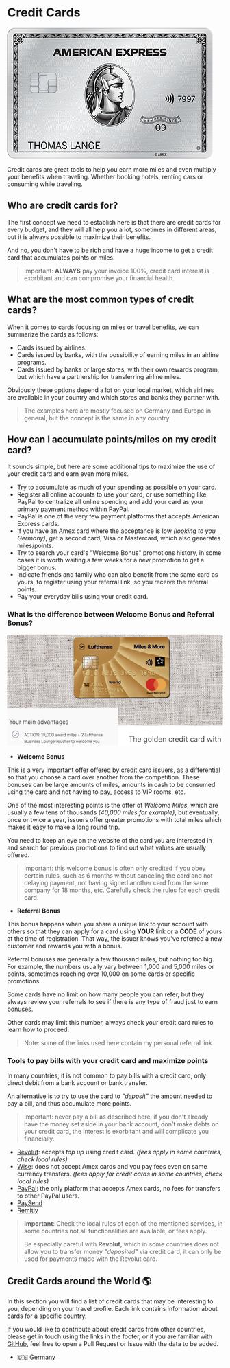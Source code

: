 # Credit Cards

<img alt="Cartão amex platinum" src="images/platinum-card.png"/>

Credit cards are great tools to help you earn more miles and even multiply your benefits when traveling.
Whether booking hotels, renting cars or consuming while traveling.


## Who are credit cards for?

The first concept we need to establish here is that there are credit cards for every budget, and they will all help you a lot,
sometimes in different areas, but it is always possible to maximize their benefits.

And no, you don't have to be rich and have a huge income to get a credit card that accumulates points or miles.

> Important: **ALWAYS** pay your invoice 100%, credit card interest is exorbitant and can compromise your financial health.


## What are the most common types of credit cards?

When it comes to cards focusing on miles or travel benefits, we can summarize the cards as follows:

- Cards issued by airlines.
- Cards issued by banks, with the possibility of earning miles in an airline programs.
- Cards issued by banks or large stores, with their own rewards program, but which have a partnership for transferring airline miles.

Obviously these options depend a lot on your local market, which airlines are available in your country and which stores and banks they partner with.

> The examples here are mostly focused on Germany and Europe in general, but the concept is the same in any country.


## How can I accumulate points/miles on my credit card?

It sounds simple, but here are some additional tips to maximize the use of your credit card and earn even more miles.

- Try to accumulate as much of your spending as possible on your card.
- Register all online accounts to use your card, or use something like PayPal to centralize all online spending and add your card as your primary payment method within PayPal.
- PayPal is one of the very few payment platforms that accepts American Express cards.
- If you have an Amex card where the acceptance is low _(looking to you Germany)_, get a second card, Visa or Mastercard, which also generates miles/points.
- Try to search your card's "Welcome Bonus" promotions history, in some cases it is worth waiting a few weeks for a new promotion to get a bigger bonus.
- Indicate friends and family who can also benefit from the same card as yours, to register using your referral link, so you receive the referral points.
- Pay your everyday bills using your credit card.


### What is the difference between Welcome Bonus and Referral Bonus?

<img alt="Cartão Miles & More com bônus de boas-vindas" src="images/miles-and-more-card.png"/>

- **Welcome Bonus**

This is a very important offer offered by credit card issuers, as a differential so that you choose a card over another from the competition. 
These bonuses can be large amounts of miles, amounts in cash to be consumed using the card and not having to pay, access to VIP rooms, etc.

One of the most interesting points is the offer of _Welcome Miles_, which are usually a few tens of thousands _(40,000 miles for example)_, but eventually, 
once or twice a year, issuers offer greater promotions with total miles which makes it easy to make a long round trip. 

You need to keep an eye on the website of the card you are interested in and search for previous promotions to find out what values are usually offered.

> Important: this welcome bonus is often only credited if you obey certain rules, such as 6 months without canceling the card and not delaying payment, not having signed another card from the same company for 18 months, etc. Carefully check the rules for each credit card.


- **Referral Bonus**

This bonus happens when you share a unique link to your account with others so that they can apply for a card using **YOUR** link 
or a **CODE** of yours at the time of registration. 
That way, the issuer knows you've referred a new customer and rewards you with a bonus.

Referral bonuses are generally a few thousand miles, but nothing too big. For example, the numbers usually vary between 1,000 and 5,000 miles or points, 
sometimes reaching over 10,000 on some cards or specific promotions.

Some cards have no limit on how many people you can refer, but they always review your referrals to see if there is any type of fraud just to earn bonuses.

Other cards may limit this number, always check your credit card rules to learn how to proceed.

> Note: some of the links used here contain my personal referral link.


### Tools to pay bills with your credit card and maximize points

In many countries, it is not common to pay bills with a credit card, only direct debit from a bank account or bank transfer.

An alternative is to try to use the card to _"deposit"_ the amount needed to pay a bill, and thus accumulate more points.

> Important: never pay a bill as described here, if you don't already have the money set aside in your bank account, don't make debts on your credit card,
> the interest is exorbitant and will complicate you financially.

- [Revolut](https://revolut.com/referral/?referral-code=luizegppz): accepts _top up_ using credit card. _(fees apply in some countries, check local rules)_
- [Wise](https://wise.com/invite/ih/luizg): does not accept Amex cards and you pay fees even on same currency transfers. _(fees apply for credit cards in some countries, check local rules)_
- [PayPal](https://www.paypal.com): the only platform that accepts Amex cards, no fees for transfers to other PayPal users.
- [PaySend](https://www.paysend.com)
- [Remitly](https://www.remitly.com/)

> **Important**: Check the local rules of each of the mentioned services, in some countries not all functionalities
> are available, or fees apply.
>
> Be especially careful with **Revolut**, which in some countries does not allow you to transfer money _"deposited"_ via credit card,
> it can only be used for payments made with the Revolut card.


## Credit Cards around the World 🌎

In this section you will find a list of credit cards that may be interesting to you, depending on your travel profile.
Each link contains information about cards for a specific country.

If you would like to contribute about credit cards from other countries, please get in touch using the links in the footer,
or if you are familiar with [GitHub](https://github.com/laguiar/milhas), feel free to open a Pull Request or Issue with the data to be added.

- 🇩🇪 [Germany](cartoes/cards-germany.md)
